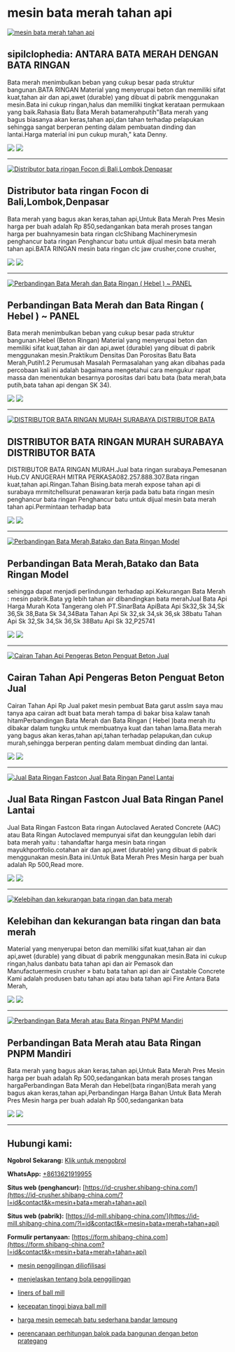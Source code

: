 # mesin bata merah tahan api

<a href="https://swt.shibang-china.com/?l=id&img&k=mesin+bata+merah+tahan+api" target="_blank">![mesin bata merah tahan api](http://static.shibang-china.com/all-800x300/1125.jpg)</a>

## sipilclophedia: ANTARA BATA MERAH DENGAN BATA RINGAN
Bata merah menimbulkan beban yang cukup besar pada struktur bangunan.BATA RINGAN Material yang menyerupai beton dan memiliki sifat kuat,tahan air dan api,awet (durable) yang dibuat di pabrik menggunakan mesin.Bata ini cukup ringan,halus dan memiliki tingkat kerataan permukaan yang baik.Rahasia Batu Bata Merah batamerahputih"Bata merah yang bagus biasanya akan keras,tahan api,dan tahan terhadap pelapukan sehingga sangat berperan penting dalam pembuatan dinding dan lantai.Harga material ini pun cukup murah," kata Denny.


<a href="https://whatsapp.shibangsoft.com/WhatsApp.php" target="_blank" title="WhatsApp">![](http://static.shibang-china.com/icon/whatsapp.png)</a> <a href="https://swt.shibang-china.com/?l=id&icon&k=mesin+bata+merah+tahan+api" target="_blank">![](http://static.shibang-china.com/icon/chat-id.png)</a>

---

<a href="https://swt.shibang-china.com/?l=id&img&k=mesin+bata+merah+tahan+api" target="_blank">![Distributor bata ringan Focon di Bali,Lombok,Denpasar](http://static.shibang-china.com/all-800x300/1158.jpg)</a>

## Distributor bata ringan Focon di Bali,Lombok,Denpasar
Bata merah yang bagus akan keras,tahan api,Untuk Bata Merah Pres Mesin harga per buah adalah Rp 850,sedangankan bata merah proses tangan harga per buahnyamesin bata ringan clcShibang Machinerymesin penghancur bata ringan Penghancur batu untuk dijual mesin bata merah tahan api.BATA RINGAN mesin bata ringan clc jaw crusher,cone crusher,


<a href="https://whatsapp.shibangsoft.com/WhatsApp.php" target="_blank" title="WhatsApp">![](http://static.shibang-china.com/icon/whatsapp.png)</a> <a href="https://swt.shibang-china.com/?l=id&icon&k=mesin+bata+merah+tahan+api" target="_blank">![](http://static.shibang-china.com/icon/chat-id.png)</a>

---

<a href="https://swt.shibang-china.com/?l=id&img&k=mesin+bata+merah+tahan+api" target="_blank">![Perbandingan Bata Merah dan Bata Ringan ( Hebel ) ~ PANEL](http://static.shibang-china.com/all-800x300/1123.jpg)</a>

## Perbandingan Bata Merah dan Bata Ringan ( Hebel ) ~ PANEL
Bata merah menimbulkan beban yang cukup besar pada struktur bangunan.Hebel (Beton Ringan) Material yang menyerupai beton dan memiliki sifat kuat,tahan air dan api,awet (durable) yang dibuat di pabrik menggunakan mesin.Praktikum Densitas Dan Porositas Batu Bata Merah,Putih1.2 Perumusah Masalah Permasalahan yang akan dibahas pada percobaan kali ini adalah bagaimana mengetahui cara mengukur rapat massa dan menentukan besarnya porositas dari batu bata (bata merah,bata putih,bata tahan api dengan SK 34).


<a href="https://whatsapp.shibangsoft.com/WhatsApp.php" target="_blank" title="WhatsApp">![](http://static.shibang-china.com/icon/whatsapp.png)</a> <a href="https://swt.shibang-china.com/?l=id&icon&k=mesin+bata+merah+tahan+api" target="_blank">![](http://static.shibang-china.com/icon/chat-id.png)</a>

---

<a href="https://swt.shibang-china.com/?l=id&img&k=mesin+bata+merah+tahan+api" target="_blank">![DISTRIBUTOR BATA RINGAN MURAH SURABAYA DISTRIBUTOR BATA](http://static.shibang-china.com/all-800x300/51.jpg)</a>

## DISTRIBUTOR BATA RINGAN MURAH SURABAYA DISTRIBUTOR BATA
DISTRIBUTOR BATA RINGAN MURAH.Jual bata ringan surabaya.Pemesanan Hub.CV ANUGERAH MITRA PERKASA082.257.888.307.Bata ringan kuat,tahan api.Ringan.Tahan Bising.bata merah expose tahan api di surabaya mrmitchellsurat penawaran kerja pada batu bata ringan mesin penghancur bata ringan Penghancur batu untuk dijual mesin bata merah tahan api.Permintaan terhadap bata


<a href="https://whatsapp.shibangsoft.com/WhatsApp.php" target="_blank" title="WhatsApp">![](http://static.shibang-china.com/icon/whatsapp.png)</a> <a href="https://swt.shibang-china.com/?l=id&icon&k=mesin+bata+merah+tahan+api" target="_blank">![](http://static.shibang-china.com/icon/chat-id.png)</a>

---

<a href="https://swt.shibang-china.com/?l=id&img&k=mesin+bata+merah+tahan+api" target="_blank">![Perbandingan Bata Merah,Batako dan Bata Ringan Model](http://static.shibang-china.com/all-800x300/1269.jpg)</a>

## Perbandingan Bata Merah,Batako dan Bata Ringan Model
sehingga dapat menjadi perlindungan terhadap api.Kekurangan Bata Merah : mesin pabrik.Bata yg lebih tahan air dibandingkan bata merahJual Bata Api Harga Murah Kota Tangerang oleh PT.SinarBata ApiBata Api Sk32,Sk 34,Sk 36,Sk 38,Bata Sk 34,34Bata Tahan Api Sk 32,sk 34,sk 36,sk 38batu Tahan Api Sk 32,Sk 34,Sk 36,Sk 38Batu Api Sk 32,P25741


<a href="https://whatsapp.shibangsoft.com/WhatsApp.php" target="_blank" title="WhatsApp">![](http://static.shibang-china.com/icon/whatsapp.png)</a> <a href="https://swt.shibang-china.com/?l=id&icon&k=mesin+bata+merah+tahan+api" target="_blank">![](http://static.shibang-china.com/icon/chat-id.png)</a>

---

<a href="https://swt.shibang-china.com/?l=id&img&k=mesin+bata+merah+tahan+api" target="_blank">![Cairan Tahan Api Pengeras Beton Penguat Beton Jual](http://static.shibang-china.com/all-800x300/1291.jpg)</a>

## Cairan Tahan Api Pengeras Beton Penguat Beton Jual
Cairan Tahan Api Rp Jual paket mesin pembuat Bata garut asslm saya mau tanya apa cairan adt buat bata merah tampa di bakar bisa kalaw tanah hitamPerbandingan Bata Merah dan Bata Ringan ( Hebel )bata merah itu dibakar dalam tungku untuk membuatnya kuat dan tahan lama.Bata merah yang bagus akan keras,tahan api,tahan terhadap pelapukan,dan cukup murah,sehingga berperan penting dalam membuat dinding dan lantai.


<a href="https://whatsapp.shibangsoft.com/WhatsApp.php" target="_blank" title="WhatsApp">![](http://static.shibang-china.com/icon/whatsapp.png)</a> <a href="https://swt.shibang-china.com/?l=id&icon&k=mesin+bata+merah+tahan+api" target="_blank">![](http://static.shibang-china.com/icon/chat-id.png)</a>

---

<a href="https://swt.shibang-china.com/?l=id&img&k=mesin+bata+merah+tahan+api" target="_blank">![Jual Bata Ringan Fastcon Jual Bata Ringan Panel Lantai](http://static.shibang-china.com/all-800x300/839.jpg)</a>

## Jual Bata Ringan Fastcon Jual Bata Ringan Panel Lantai
Jual Bata Ringan Fastcon Bata ringan Autoclaved Aerated Concrete (AAC) atau Bata Ringan Autoclaved mempunyai sifat dan keunggulan lebih dari bata merah yaitu : tahandaftar harga mesin bata ringan mayukhportfolio.cotahan air dan api,awet (durable) yang dibuat di pabrik menggunakan mesin.Bata ini.Untuk Bata Merah Pres Mesin harga per buah adalah Rp 500,Read more.


<a href="https://whatsapp.shibangsoft.com/WhatsApp.php" target="_blank" title="WhatsApp">![](http://static.shibang-china.com/icon/whatsapp.png)</a> <a href="https://swt.shibang-china.com/?l=id&icon&k=mesin+bata+merah+tahan+api" target="_blank">![](http://static.shibang-china.com/icon/chat-id.png)</a>

---

<a href="https://swt.shibang-china.com/?l=id&img&k=mesin+bata+merah+tahan+api" target="_blank">![Kelebihan dan kekurangan bata ringan dan bata merah](http://static.shibang-china.com/all-800x300/554.jpg)</a>

## Kelebihan dan kekurangan bata ringan dan bata merah
Material yang menyerupai beton dan memiliki sifat kuat,tahan air dan api,awet (durable) yang dibuat di pabrik menggunakan mesin.Bata ini cukup ringan,halus danbatu bata tahan api dan air Pemasok dan Manufactuermesin crusher » batu bata tahan api dan air Castable Concrete Kami adalah produsen batu tahan api atau bata tahan api Fire Antara Bata Merah,


<a href="https://whatsapp.shibangsoft.com/WhatsApp.php" target="_blank" title="WhatsApp">![](http://static.shibang-china.com/icon/whatsapp.png)</a> <a href="https://swt.shibang-china.com/?l=id&icon&k=mesin+bata+merah+tahan+api" target="_blank">![](http://static.shibang-china.com/icon/chat-id.png)</a>

---

<a href="https://swt.shibang-china.com/?l=id&img&k=mesin+bata+merah+tahan+api" target="_blank">![Perbandingan Bata Merah atau Bata Ringan PNPM Mandiri](http://static.shibang-china.com/all-800x300/361.jpg)</a>

## Perbandingan Bata Merah atau Bata Ringan PNPM Mandiri
Bata merah yang bagus akan keras,tahan api,Untuk Bata Merah Pres Mesin harga per buah adalah Rp 500,sedangankan bata merah proses tangan hargaPerbandingan Bata Merah dan Hebel(bata ringan)Bata merah yang bagus akan keras,tahan api,Perbandingan Harga Bahan Untuk Bata Merah Pres Mesin harga per buah adalah Rp 500,sedangankan bata


<a href="https://whatsapp.shibangsoft.com/WhatsApp.php" target="_blank" title="WhatsApp">![](http://static.shibang-china.com/icon/whatsapp.png)</a> <a href="https://swt.shibang-china.com/?l=id&icon&k=mesin+bata+merah+tahan+api" target="_blank">![](http://static.shibang-china.com/icon/chat-id.png)</a>

---
## Hubungi kami:

**Ngobrol Sekarang:** [Klik untuk mengobrol](https://swt.shibang-china.com?l=id&contact&k=mesin+bata+merah+tahan+api)

**WhatsApp:**  [+8613621919955](https://whatsapp.shibangsoft.com/WhatsApp.php)

**Situs web (penghancur):** [https://id-crusher.shibang-china.com/](https://id-crusher.shibang-china.com/?l=id&contact&k=mesin+bata+merah+tahan+api)

**Situs web (pabrik):** [https://id-mill.shibang-china.com/](https://id-mill.shibang-china.com/?l=id&contact&k=mesin+bata+merah+tahan+api)

**Formulir pertanyaan:** [https://form.shibang-china.com](https://form.shibang-china.com?l=id&contact&k=mesin+bata+merah+tahan+api)

* [mesin penggilingan diliofilisasi](../39/mesin%20penggilingan%20diliofilisasi.md)

* [menjelaskan tentang bola penggilingan](../32/menjelaskan%20tentang%20bola%20penggilingan.md)

* [liners of ball mill](../38/liners%20of%20ball%20mill.md)

* [kecepatan tinggi biaya ball mill](../40/kecepatan%20tinggi%20biaya%20ball%20mill.md)

* [harga mesin pemecah batu sederhana bandar lampung](../36/harga%20mesin%20pemecah%20batu%20sederhana%20bandar%20lampung.md)

* [perencanaan perhitungan balok pada bangunan dengan beton prategang](../35/perencanaan%20perhitungan%20balok%20pada%20bangunan%20dengan%20beton%20prategang.md)